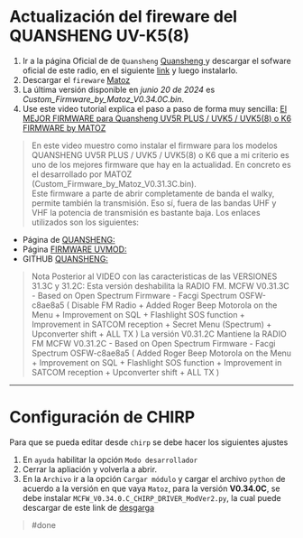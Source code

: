 # Actualización del fireware del QUANSHENG UV-K5(8)

1. Ir a la página Oficial de de `Quansheng` [Quansheng ](http://en.qsfj.com/) y descargar el sofware oficial de este radio, en el siguiente [link](http://en.qsfj.com/support/downloads/3268) y luego instalarlo.
2. Descargar el `fireware` [Matoz](https://github.com/spm81/Quansheng_UV-K5/tree/main/Firmware/UNIVERSAL%20FIRMWARE%20(%20All%20Radios%20-%20UV-K5%2C%20UV-K5(8)%2C%20UV-K6%2C%20UV-5R%20Plus%2C%20etc...)/Custom%20Firmware%20by%20Matoz%20(%20spm81%20))
3. La última versión disponible en *junio 20 de 2024* es *Custom_Firmware_by_Matoz_V0.34.0C.bin*.
4. Use este video tutorial explica el paso a paso de forma muy sencilla: [El MEJOR FIRMWARE para Quansheng UV5R PLUS / UVK5 / UVK5(8) o K6 FIRMWARE by MATOZ](https://www.youtube.com/watch?v=p2biEejciwo&t=4s)

  > En este video muestro como instalar el firmware para los modelos  QUANSHENG  UV5R PLUS / UVK5 / UVK5(8) o K6  que a mi criterio es uno de los mejores firmware que hay en la actualidad. En concreto es el desarrollado por MATOZ (Custom_Firmware_by_Matoz_V0.31.3C.bin).  
  > Este firmware a parte de abrir completamente de banda el walky, permite también la transmisión. Eso sí, fuera de las bandas UHF y VHF  la potencia de transmisión es bastante baja. Los enlaces utilizados son los siguientes:
- Página de [QUANSHENG:](http://en.qsfj.com/)
- Página [FIRMWARE UVMOD:](https://whosmatt.github.io/uvmod/)
- GITHUB [QUANSHENG:](https://github.com/spm81/Quansheng_UV-K5)

> Nota Posterior al VIDEO con las caracteristicas de las VERSIONES 31.3C y 31.2C: Esta versión deshabilita la RADIO FM. MCFW V0.31.3C - Based on Open Spectrum Firmware - Facgi Spectrum OSFW-c8ae8a5 ( Disable FM Radio + Added Roger Beep Motorola on the Menu + Improvement on SQL + Flashlight SOS function + Improvement in SATCOM reception + Secret Menu (Spectrum) + Upconverter shift + ALL TX ) 
> La versión V0.31.2C Mantiene la RADIO FM MCFW V0.31.2C - Based on Open Spectrum Firmware - Facgi Spectrum OSFW-c8ae8a5 ( Added Roger Beep Motorola on the Menu + Improvement on SQL + Flashlight SOS function + Improvement in SATCOM reception + Upconverter shift + ALL TX )

---
# Configuración de CHIRP

Para que se pueda editar desde `chirp` se debe hacer los siguientes ajustes

1. En `ayuda` habilitar la opción `Modo desarrollador`
2. Cerrar la apliación y volverla a abrir.
3. En la `Archivo` ir a la opción `Cargar módulo` y cargar el archivo `python` de acuerdo a la versión en que vaya `Matoz`, para la versión **V0.34.0C**, se debe instalar `MCFW_V0.34.0.C_CHIRP_DRIVER_ModVer2.py`, la cual puede descargar de este link de [desgarga](https://github.com/spm81/Quansheng_UV-K5/blob/main/Firmware/UNIVERSAL%20FIRMWARE%20(%20All%20Radios%20-%20UV-K5%2C%20UV-K5(8)%2C%20UV-K6%2C%20UV-5R%20Plus%2C%20etc...)/Custom%20Firmware%20by%20Matoz%20(%20spm81%20)/MCFW_V0.34.0.C_CHIRP_DRIVER_ModVer2.py)





> #done
